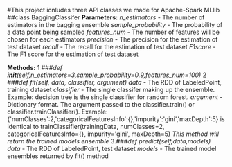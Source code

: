 #This project icnludes three API classes we made for Apache-Spark MLlib
##class BaggingClassifer
**Parameters:**
*n_estimators* - The number of estimators in the bagging ensemble
*sample_probability* - The probability of a data point being sampled
*features_num* - The number of features will be chosen for each estimators
*precision* - The precision for the estimation of test dataset
*recall* - The recall for the estimation of test dataset
*F1score* - The F1 score for the estimation of test dataset

**Methods:**
1 ###*def __init__(self,n_estimators=3,sample_probability=0.9,features_num=100)*
2 ###*def fit(self, data, classifier, argument)*
  *data* - The RDD of LabeledPoint, training dataset
  *classifier* - The single classifer making up the ensemble. Example: decision tree is the single classifier for random forest.
  *argument* - Dictionary format. The argument passed to the classifier.train() or classifier.trainClassifier(). 
  Example: {'numClasses':2,'categoricalFeaturesInfo':{},'impurity':'gini','maxDepth':5} is identical to
  trainClassifier(trainingData, numClasses=2, categoricalFeaturesInfo={}, impurity='gini', maxDepth=5)
  *This method will return the trained models ensemble*
3.###*def predict(self,data,models)*
  *data* - The RDD of LabeledPoint, test dataset
  *models* - The trained model ensembles returned by fit() method
